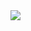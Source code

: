 <img src="https://capsule-render.vercel.app/api?type=waving&color=0d1117,161b22&height=300&section=header&text=Suhyun%20Github&fontSize=80&fontColor=c9d1d9" />
